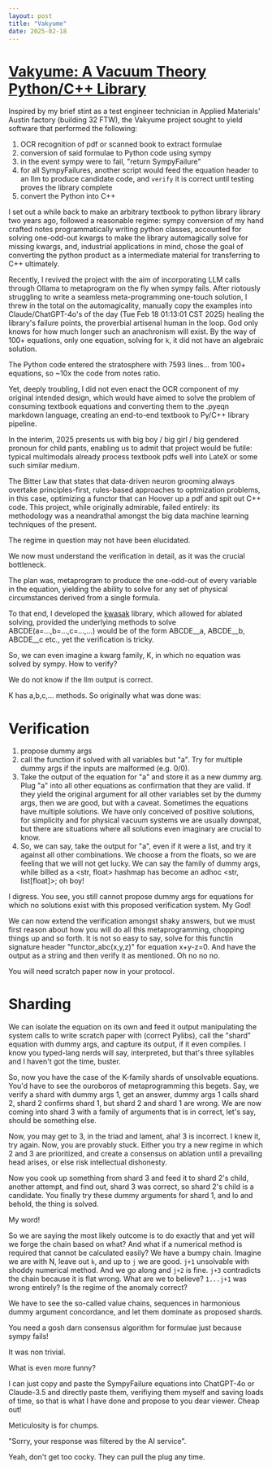 ```yaml
---
layout: post
title: "Vakyume"
date: 2025-02-18
---
```


# [Vakyume: A Vacuum Theory Python/C++ Library](https://github.com/juleshenry/vakyume)

Inspired by my brief stint as a test engineer technician in Applied Materials' Austin factory (building 32 FTW), the Vakyume project sought to yield software that performed the following:
1. OCR recognition of pdf or scanned book to extract formulae
2. conversion of said formulae to Python code using sympy
3. in the event sympy were to fail, "return SympyFailure"
4. for all SympyFailures, another script would feed the equation header to an llm to produce candidate code, and `verify` it is correct until testing proves the library complete
5. convert the Python into C++

I set out a while back to make an arbitrary textbook to python library library two years ago, followed a reasonable regime: sympy conversion of my hand crafted notes programmatically writing python classes, accounted for solving one-odd-out kwargs to make the library automagically solve for missing kwargs, and, industrial applications in mind, chose the goal of converting the python product as a intermediate material for transferring to C++ ultimately.

Recently, I revived the project with the aim of incorporating LLM calls through Ollama to metaprogram on the fly when sympy fails.
After riotously struggling to write a seamless meta-programming one-touch solution, I threw in the total on the automagicality, manually copy the examples into Claude/ChatGPT-4o's of the day (Tue Feb 18 01:13:01 CST 2025) healing the library's failure points, the proverbial artisenal human in the loop. God only knows for how much longer such an anachronism will exist. By the way of 100+ equations, only one equation, solving for `k`, it did not have an algebraic solution.

The Python code entered the stratosphere with 7593 lines... from 100+ equations, so ~10x the code from notes ratio.

Yet, deeply troubling, I did not even enact the OCR component of my original intended design, which would have aimed to solve the problem of consuming textbook equations and converting them to the .pyeqn markdown language, creating an end-to-end textbook to Py/C++ library pipeline.

In the interim, 2025 presents us with big boy / big girl / big gendered pronoun for child pants, enabling us to admit that project would be futile: typical multimodals already process textbook pdfs well into LateX or some such similar medium.

The Bitter Law that states that data-driven neuron grooming always overtake principles-first, rules-based approaches to optmization problems, in this case, optimizing a functor that can Hoover up a pdf and spit out C++ code.  This project, while originally admirable, failed entirely: its methodology was a neandrathal amongst the big data machine learning techniques of the present.

The regime in question may not have been elucidated.


We now must understand the verification in detail, as it was the crucial bottleneck.

The plan was, metaprogram to produce the one-odd-out of every variable in the equation, yielding the ability to solve for any set of physical circumstances derived from a single formula.

To that end, I developed the [kwasak](https://github.com/juleshenry/kwasak) library, which allowed for ablated solving, provided the underlying methods to solve ABCDE(a=...,b=...,c=...,...) would be of the form ABCDE__a, ABCDE__b, ABCDE__c etc., yet the verification is tricky.

So, we can even imagine a kwarg family, K, in which no equation was solved by sympy. How to verify?

We do not know if the llm output is correct.

K has a,b,c,... methods. So originally what was done was:

# Verification
1. propose dummy args 
2. call the function if solved with all variables but "a". Try for multiple dummy args if the inputs are malformed (e.g. 0/0).
3. Take the output of the equation for "a" and store it as a new dummy arg. Plug "a" into all other equations as confirmation that they are valid. If they yield the original argument for all other variables set by the dummy args, then we are good, but with a caveat. Sometimes the equations have multiple solutions. We have only conceived of positive solutions, for simplicity and for physical vacuum systems we are usually downpat, but there are situations where all solutions even imaginary are crucial to know.
4. So, we can say, take the output for "a", even if it were a list, and try it against all other combinations. We choose a from the floats, so we are feeling that we will not get lucky. We can say the family of dummy args, while billed as a <str, float> hashmap has become an adhoc <str, list[float]>; oh boy!

I digress. You see, you still cannot propose dummy args for equations for which no solutions exist with this proposed verification system. My God!

We can now extend the verification amongst shaky answers, but we must first reason about how you will do all this metaprogramming, chopping things up and so forth. It is not so easy to say, solve for this functin signature header "functor_abc(x,y,z)" for equation x+y-z=0. And have the output as a string and then verify it as mentioned. Oh no no no. 

You will need scratch paper now in your protocol.

# Sharding
We can isolate the equation on its own and feed it output manipulating the system calls to write scratch paper with (correct Pylibs), call the "shard" equation with dummy args, and capture its output, if it even compiles. I know you typed-lang nerds will say, interpreted, but that's three syllables and I haven't got the time, buster.

So, now you have the case of the K-family shards of unsolvable equations. You'd have to see the ouroboros of metaprogramming this begets. Say, we verify a shard with dummy args 1, get an answer, dummy args 1 calls shard 2, shard 2 confirms shard 1, but shard 2 and shard 1 are wrong. We are now coming into shard 3 with a family of arguments that is in correct, let's say, should be something else.

Now, you may get to 3, in the triad and lament, aha! 3 is incorrect. I knew it, try again. Now, you are provably stuck. Either you try a new regime in which 2 and 3 are prioritized, and create a consensus on ablation until a prevailing head arises, or else risk intellectual dishonesty. 

Now you cook up something from shard 3 and feed it to shard 2's child, another attempt, and find out, shard 3 was correct, so shard 2's child is a candidate. You finally try these dummy arguments for shard 1, and lo and behold, the thing is solved.

My word!

So we are saying the most likely outcome is to do exactly that and yet will we forge the chain based on what? And what if a numerical method is required that cannot be calculated easily? We have a bumpy chain. Imagine we are with N, leave out `k`, and up to `j` we are good. `j+1` unsolvable with shoddy numerical method. And we go along and `j+2` is fine. `j+3` contradicts the chain because it is flat wrong. What are we to believe? `1...j+1` was wrong entirely? Is the regime of the anomaly correct?

We have to see the so-called value chains, sequences in harmonious dummy argument concordance, and let them dominate as proposed shards.

You need a gosh darn consensus algorithm for formulae just because sympy fails!

It was non trivial.

What is even more funny?

I can just copy and paste the SympyFailure equations into ChatGPT-4o or Claude-3.5 and directly paste them, verifiying them myself and saving loads of time, so that is what I have done and propose to you dear viewer. Cheap out! 

Meticulosity is for chumps.

"Sorry, your response was filtered by the AI service". 

Yeah, don't get too cocky. They can pull the plug any time.